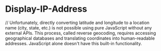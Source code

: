 # Display-IP-Address

// Unfortunately, directly converting latitude and longitude to a location name (city, state, etc.) is not possible using pure JavaScript without any external APIs. This process, called reverse geocoding, requires accessing geographical databases and translating coordinates into human-readable addresses. JavaScript alone doesn't have this built-in functionality.
